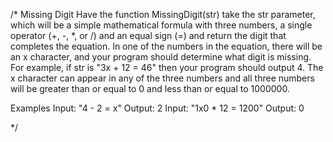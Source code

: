 /* 
Missing Digit
Have the function MissingDigit(str) take the str parameter, which will be a simple mathematical formula with three numbers, a single operator (+, -, *, or /) and an equal sign (=) and return the digit that completes the equation. In one of the numbers in the equation, there will be an x character, and your program should determine what digit is missing. For example, if str is "3x + 12 = 46" then your program should output 4. The x character can appear in any of the three numbers and all three numbers will be greater than or equal to 0 and less than or equal to 1000000.

Examples
Input: "4 - 2 = x"
Output: 2
Input: "1x0 * 12 = 1200"
Output: 0 

*/
